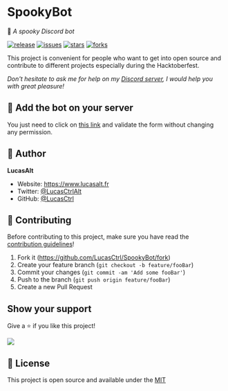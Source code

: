 # SpookyBot
🎃 *A spooky Discord bot*

[![release](https://img.shields.io/github/release/LucasCtrl/SpookyBot.svg?style=flat-square&logo=github&logoColor=fafafa&colorA=191b25&colorB=32cb8b)](https://github.com/LucasCtrl/SpookyBot/releases/latest)
[![issues](https://img.shields.io/github/issues/LucasCtrl/SpookyBot.svg?style=flat-square&colorA=191b25)](https://github.com/LucasCtrl/SpookyBot/issues)
[![stars](https://img.shields.io/github/stars/LucasCtrl/SpookyBot.svg?style=flat-square&colorA=191b25)](https://github.com/LucasCtrl/SpookyBot/stargazers)
[![forks](https://img.shields.io/github/forks/LucasCtrl/SpookyBot.svg?style=flat-square&colorA=191b25)](https://github.com/LucasCtrl/SpookyBot/network)

This project is convenient for people who want to get into open source and contribute to different projects especially during the Hacktoberfest.

*Don't hesitate to ask me for help on my [Discord server](https://discord.gg/nEDcagb), I would help you with great pleasure!*

## 🤖 Add the bot on your server

You just need to click on [this link](https://discord.com/oauth2/authorize?client_id=761568927188123669&scope=bot&permissions=380108139840) and validate the form without changing any permission.

<!-- ## 🌐 Adding a language

You can add languages to the robot so that it is translated and accessible to everyone!

To do this, nothing could be simpler, just copy the file `./app/lang/en.js` then rename it following the [ISO 639-1 nomenclature](http://www.mathguide.de/info/tools/languagecode.html).
Then you just need to modify the file as you wish. For the translation to be set up on the robot, do not hesitate to open a pull request by [following this guide](https://github.com/LucasCtrl/SpookyBot/blob/main/README.md#-contributing).

To react to a word, you need two elements in the translation file: the word and the emoji with which it will react.

```json
{
  "name": "halloween",
  "emoji": "🎃"
}
```

You can see that the `emoji` element is an emoji, but you can also use a custom emoji. For that, I strongly advise you to [read this guide](https://discordjs.guide/popular-topics/reactions.html#custom-emojis). -->

<!-- ## 💻 Testing locally
1. Create a bot [on the Discord developer portal](https://discord.com/developers/applications),
2. Create a webhook on your own discord server [by following this tutorial](https://docs.gitlab.com/ee/user/project/integrations/discord_notifications.html),
3. Copy the `./app/config/config.example.json` from the project to `./app/config/config.json` and fill in the gaps with the information from the bot and the webhook. The first token is on the bot page accessed from the side of the Discord Developer Portal, and the webook information is found on the page when you navigate to the webhook url,
4. Invite your dev bot to your server by [following this url](https://discord.com/oauth2/authorize?client_id=761568927188123669&scope=bot&permissions=1141124160), replacing the client id with your bot's client id (found on it's general information page), and the permissions with the Permission Integer created in the Developer Portal as you select permissions for your bot,
5. Once these steps are setup, simply run `make startup_dev` from the terminal in the root directory of the repo,
5.1 If you want to install node modules you could just add it into your local package.json and run the `make build_dev_image` after that you need to recreate the container.
6. Test the bot is connected by running `<your-prefix>help` to get a list of commands, and then initialize the DB by running `<your-prefix>emitgc`. It should then respond with "Join <your-server> with <#> users,
7. Test that the bot reacts to comments by typing one of the words in `lang/<your-lang>.js`. The bot should respond with an emoji! -->
<!-- 
### Docker

To run the bot inside a docker container, make sure to create the .env
file and then run the following:

```bash
docker build . -t spooky-bot --no-cache
docker run --name spooky-bot --env-file .env --rm -d spooky-bot
``` -->

## 👤 Author

**LucasAlt**
* Website: https://www.lucasalt.fr
* Twitter: [@LucasCtrlAlt](https://twitter.com/LucasCtrlAlt)
* GitHub: [@LucasCtrl](https://github.com/LucasCtrl)

<!-- ## 🙏 Thanks
* [**@ALMerrill**](https://github.com/ALMerrill) - Translation (es, de), code, documentation
* [**@marc2332**](https://github.com/marc2332) - Translation (es, ca)
* [**@tmetten**](https://github.com/tmetten) - Translation (nl)
* [**@dragonDScript**](https://github.com/dragonDScript) - Translation (ca)
* [**@Pervolarakis**](https://github.com/Pervolarakis) - Translation (gr)
* [And many more!](https://github.com/LucasCtrl/SpookyBot/graphs/contributors) -->

## 🤝 Contributing

Before contributing to this project, make sure you have read the [contribution guidelines](https://github.com/LucasCtrl/SpookyBot/blob/main/CONTRIBUTING.md)!

1. Fork it (https://github.com/LucasCtrl/SpookyBot/fork)
2. Create your feature branch (`git checkout -b feature/fooBar`)
3. Commit your changes (`git commit -am 'Add some fooBar'`)
4. Push to the branch (`git push origin feature/fooBar`)
5. Create a new Pull Request

## Show your support

Give a ⭐️ if you like this project!

<a href="https://www.buymeacoffee.com/lucasalt"><img src="https://img.buymeacoffee.com/button-api/?text=Buy me a coffee&emoji=&slug=lucasalt&button_colour=5F7FFF&font_colour=ffffff&font_family=Poppins&outline_colour=000000&coffee_colour=FFDD00"></a>

## 📝 License

This project is open source and available under the [MIT](https://github.com/LucasCtrl/SpookyBot/blob/master/LICENSE.md)
